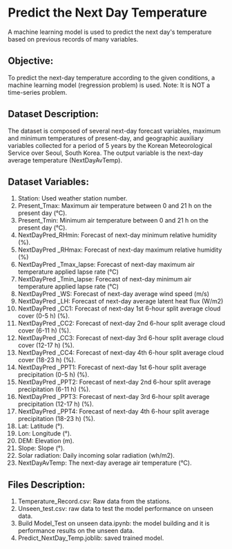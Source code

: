 # Predict the Next Day Temperature
A machine learning model is used to predict the next day's temperature based on previous records of many variables.

## Objective:
To predict the next-day temperature according to the given conditions, a machine learning model (regression problem) is used. Note: It is NOT a time-series problem.

## Dataset Description:
The dataset is composed of several next-day forecast variables, maximum and minimum temperatures of present-day, and geographic auxiliary variables collected for a period of 5 years by the Korean Meteorological Service over Seoul, South Korea. The output variable is the next-day average temperature (NextDayAvTemp).

## Dataset Variables:
1. Station: Used weather station number.
2. Present_Tmax: Maximum air temperature between 0 and 21 h on the present day (°C).
3. Present_Tmin: Minimum air temperature between 0 and 21 h on the present day (°C).
4. NextDayPred_RHmin: Forecast of next-day minimum relative humidity (%).
5. NextDayPred _RHmax: Forecast of next-day maximum relative humidity (%)
6. NextDayPred _Tmax_lapse: Forecast of next-day maximum air temperature applied lapse rate (°C)
7. NextDayPred _Tmin_lapse: Forecast of next-day minimum air temperature applied lapse rate (°C)
8. NextDayPred _WS: Forecast of next-day average wind speed (m/s)
9. NextDayPred _LH: Forecast of next-day average latent heat flux (W/m2)
10. NextDayPred _CC1: Forecast of next-day 1st 6-hour split average cloud cover (0-5 h) (%).
11. NextDayPred _CC2: Forecast of next-day 2nd 6-hour split average cloud cover (6-11 h) (%).
12. NextDayPred _CC3: Forecast of next-day 3rd 6-hour split average cloud cover (12-17 h) (%).
13. NextDayPred _CC4: Forecast of next-day 4th 6-hour split average cloud cover (18-23 h) (%).
14. NextDayPred _PPT1: Forecast of next-day 1st 6-hour split average precipitation (0-5 h) (%).
15. NextDayPred _PPT2: Forecast of next-day 2nd 6-hour split average precipitation (6-11 h) (%).
16. NextDayPred _PPT3: Forecast of next-day 3rd 6-hour split average precipitation (12-17 h) (%).
17. NextDayPred _PPT4: Forecast of next-day 4th 6-hour split average precipitation (18-23 h) (%).
18. Lat: Latitude (°).
19. Lon: Longitude (°).
20. DEM: Elevation (m).
21. Slope: Slope (°).
22. Solar radiation: Daily incoming solar radiation (wh/m2).
23. NextDayAvTemp: The next-day average air temperature (°C).

## Files Description:
1. Temperature_Record.csv: Raw data from the stations.
2. Unseen_test.csv: raw data to test the model performance on unseen data.
3. Build Model_Test on unseen data.ipynb: the model building and it is performance results on the unseen data.
4. Predict_NextDay_Temp.joblib: saved trained model.


